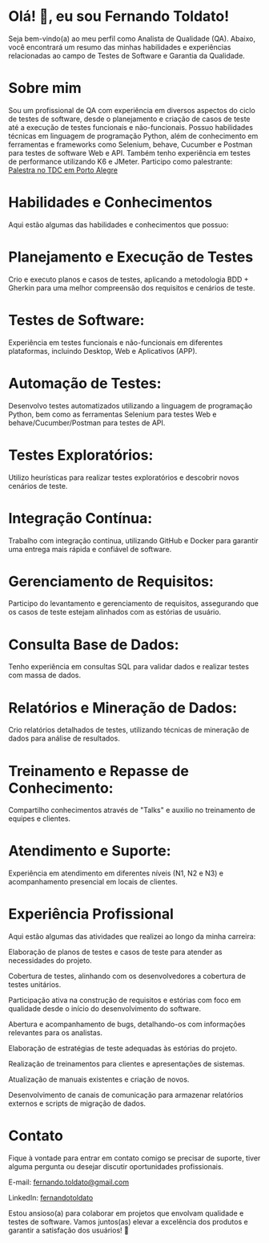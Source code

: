 # Olá! 👋, eu sou Fernando Toldato!

Seja bem-vindo(a) ao meu perfil como Analista de Qualidade (QA). Abaixo, você encontrará um resumo das minhas habilidades e experiências relacionadas ao campo de Testes de Software e Garantia da Qualidade.

# Sobre mim
Sou um profissional de QA com experiência em diversos aspectos do ciclo de testes de software, desde o planejamento e criação de casos de teste até a execução de testes funcionais e não-funcionais. Possuo habilidades técnicas em linguagem de programação Python, além de conhecimento em ferramentas e frameworks como Selenium, behave, Cucumber e Postman para testes de software Web e API. Também tenho experiência em testes de performance utilizando K6 e JMeter.
Participo como palestrante: [Palestra no TDC em Porto Alegre](https://www.youtube.com/watch?v=tD_-TxjPxFI&feature=youtu.be&themeRefresh=1)

# Habilidades e Conhecimentos
Aqui estão algumas das habilidades e conhecimentos que possuo:

# Planejamento e Execução de Testes 
Crio e executo planos e casos de testes, aplicando a metodologia BDD + Gherkin para uma melhor compreensão dos requisitos e cenários de teste.

# Testes de Software: 
Experiência em testes funcionais e não-funcionais em diferentes plataformas, incluindo Desktop, Web e Aplicativos (APP).

# Automação de Testes: 
Desenvolvo testes automatizados utilizando a linguagem de programação Python, bem como as ferramentas Selenium para testes Web e behave/Cucumber/Postman para testes de API.

# Testes Exploratórios: 
Utilizo heurísticas para realizar testes exploratórios e descobrir novos cenários de teste.

# Integração Contínua: 
Trabalho com integração contínua, utilizando GitHub e Docker para garantir uma entrega mais rápida e confiável de software.

# Gerenciamento de Requisitos: 
Participo do levantamento e gerenciamento de requisitos, assegurando que os casos de teste estejam alinhados com as estórias de usuário.

# Consulta Base de Dados: 
Tenho experiência em consultas SQL para validar dados e realizar testes com massa de dados.

# Relatórios e Mineração de Dados: 
Crio relatórios detalhados de testes, utilizando técnicas de mineração de dados para análise de resultados.

# Treinamento e Repasse de Conhecimento: 
Compartilho conhecimentos através de "Talks" e auxilio no treinamento de equipes e clientes.

# Atendimento e Suporte: 
Experiência em atendimento em diferentes níveis (N1, N2 e N3) e acompanhamento presencial em locais de clientes.

# Experiência Profissional
Aqui estão algumas das atividades que realizei ao longo da minha carreira:

Elaboração de planos de testes e casos de teste para atender as necessidades do projeto.

Cobertura de testes, alinhando com os desenvolvedores a cobertura de testes unitários.

Participação ativa na construção de requisitos e estórias com foco em qualidade desde o início do desenvolvimento do software.

Abertura e acompanhamento de bugs, detalhando-os com informações relevantes para os analistas.

Elaboração de estratégias de teste adequadas às estórias do projeto.

Realização de treinamentos para clientes e apresentações de sistemas.

Atualização de manuais existentes e criação de novos.

Desenvolvimento de canais de comunicação para armazenar relatórios externos e scripts de migração de dados.

# Contato

Fique à vontade para entrar em contato comigo se precisar de suporte, tiver alguma pergunta ou desejar discutir oportunidades profissionais.

E-mail: fernando.toldato@gmail.com

LinkedIn: [fernandotoldato](https://www.linkedin.com/in/fernandotoldato/)

Estou ansioso(a) para colaborar em projetos que envolvam qualidade e testes de software. Vamos juntos(as) elevar a excelência dos produtos e garantir a satisfação dos usuários! 🚀
